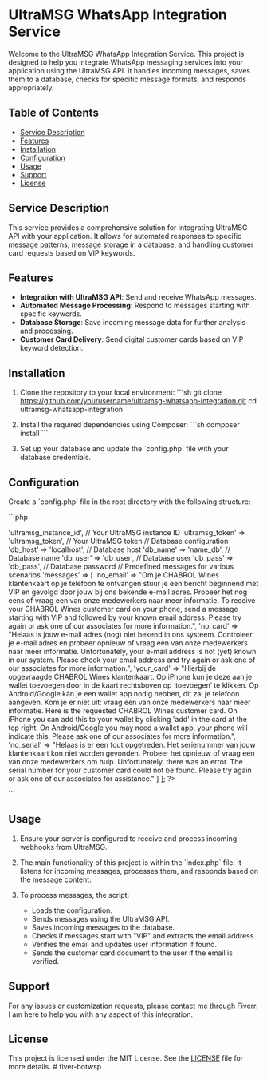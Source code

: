 
# UltraMSG WhatsApp Integration Service

Welcome to the UltraMSG WhatsApp Integration Service. This project is designed to help you integrate WhatsApp messaging services into your application using the UltraMSG API. It handles incoming messages, saves them to a database, checks for specific message formats, and responds appropriately.

## Table of Contents 

- [Service Description](#service-description)
- [Features](#features)
- [Installation](#installation)
- [Configuration](#configuration)
- [Usage](#usage)
- [Support](#support)
- [License](#license)

## Service Description

This service provides a comprehensive solution for integrating UltraMSG API with your application. It allows for automated responses to specific message patterns, message storage in a database, and handling customer card requests based on VIP keywords.

## Features

- **Integration with UltraMSG API**: Send and receive WhatsApp messages.
- **Automated Message Processing**: Respond to messages starting with specific keywords.
- **Database Storage**: Save incoming message data for further analysis and processing.
- **Customer Card Delivery**: Send digital customer cards based on VIP keyword detection.

## Installation

1. Clone the repository to your local environment:
    \`\`\`sh
    git clone https://github.com/yourusername/ultramsg-whatsapp-integration.git
    cd ultramsg-whatsapp-integration
    \`\`\`

2. Install the required dependencies using Composer:
    \`\`\`sh
    composer install
    \`\`\`

3. Set up your database and update the \`config.php\` file with your database credentials.

## Configuration

Create a \`config.php\` file in the root directory with the following structure:

\`\`\`php
<?php
return [
    // UltraMSG configuration
    'ultramsg_instance_id' => 'ultramsg_instance_id', // Your UltraMSG instance ID
    'ultramsg_token' => 'ultramsg_token', // Your UltraMSG token

    // Database configuration
    'db_host' => 'localhost', // Database host
    'db_name' => 'name_db', // Database name
    'db_user' => 'db_user', // Database user
    'db_pass' => 'db_pass', // Database password

    // Predefined messages for various scenarios
    'messages' => [
        'no_email' => "Om je CHABROL Wines klantenkaart op je telefoon te ontvangen stuur je een bericht beginnend met VIP en gevolgd door jouw bij ons bekende e-mail adres. Probeer het nog eens of vraag een van onze medewerkers naar meer informatie.

To receive your CHABROL Wines customer card on your phone, send a message starting with VIP and followed by your known email address. Please try again or ask one of our associates for more information.",
        'no_card' => "Helaas is jouw e-mail adres (nog) niet bekend in ons systeem. Controleer je e-mail adres en probeer opnieuw of vraag een van onze medewerkers naar meer informatie.

Unfortunately, your e-mail address is not (yet) known in our system. Please check your email address and try again or ask one of our associates for more information.",
        'your_card' => "Hierbij de opgevraagde CHABROL Wines klantenkaart. Op iPhone kun je deze aan je wallet toevoegen door in de kaart rechtsboven op ‘toevoegen’ te klikken. Op Android/Google kán je een wallet app nodig hebben, dit zal je telefoon aangeven. Kom je er niet uit: vraag een van onze medewerkers naar meer informatie.

Here is the requested CHABROL Wines customer card. On iPhone you can add this to your wallet by clicking 'add' in the card at the top right. On Android/Google you may need a wallet app, your phone will indicate this. Please ask one of our associates for more information.",
        'no_serial' => "Helaas is er een fout opgetreden. Het serienummer van jouw klantenkaart kon niet worden gevonden. Probeer het opnieuw of vraag een van onze medewerkers om hulp.

Unfortunately, there was an error. The serial number for your customer card could not be found. Please try again or ask one of our associates for assistance."
    ]
];
?>
\`\`\`

## Usage

1. Ensure your server is configured to receive and process incoming webhooks from UltraMSG.

2. The main functionality of this project is within the \`index.php\` file. It listens for incoming messages, processes them, and responds based on the message content.

3. To process messages, the script:
    - Loads the configuration.
    - Sends messages using the UltraMSG API.
    - Saves incoming messages to the database.
    - Checks if messages start with "VIP" and extracts the email address.
    - Verifies the email and updates user information if found.
    - Sends the customer card document to the user if the email is verified.

## Support

For any issues or customization requests, please contact me through Fiverr. I am here to help you with any aspect of this integration.

## License

This project is licensed under the MIT License. See the [LICENSE](LICENSE) file for more details.
#   f i v e r - b o t w s p 
 
 